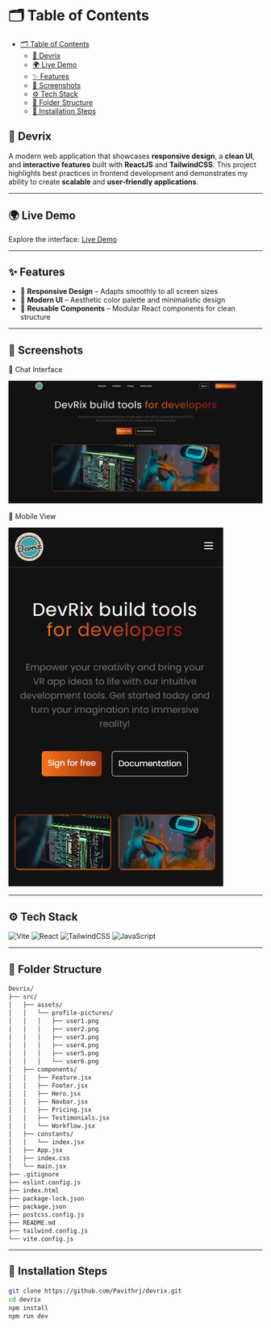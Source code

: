 # ​🗂️ Table of Contents

- [​🗂️ Table of Contents](#️-table-of-contents)
  - [💬 Devrix](#-devrix)
  - [🌍 Live Demo](#-live-demo)
  - [✨ Features](#-features)
  - [📸 Screenshots](#-screenshots)
  - [⚙️ Tech Stack](#️-tech-stack)
  - [📂 Folder Structure](#-folder-structure)
  - [🧰 Installation Steps](#-installation-steps)

## 💬 Devrix

A modern web application that showcases **responsive design**, a **clean UI**, and **interactive features** built with **ReactJS** and **TailwindCSS**. This project highlights best practices in frontend development and demonstrates my ability to create **scalable** and **user-friendly applications**.

---

## 🌍 Live Demo

Explore the interface: [Live Demo](https://pavithrj.github.io/devrix)

---

## ✨ Features

-   📱 **Responsive Design** – Adapts smoothly to all screen sizes
-   🎨 **Modern UI** – Aesthetic color palette and minimalistic design
-   🧪 **Reusable Components** – Modular React components for clean structure

---

## 📸 Screenshots

💬 Chat Interface

![Chat UI](./src/assets/demo/desktop_view.png)

📱 Mobile View

![Mobile Chat UI](./src/assets/demo/mobile_view.png)

---

## ⚙️ Tech Stack

![Vite](https://img.shields.io/badge/Vite-563D7C?style=for-the-badge&logo=vite&logoColor=white)
![React](https://img.shields.io/badge/React-20232A?style=for-the-badge&logo=react&logoColor=61DAFB)
![TailwindCSS](https://img.shields.io/badge/TailwindCSS-0EA5E9?style=for-the-badge&logo=tailwind-css&logoColor=white)
![JavaScript](https://img.shields.io/badge/JavaScript-F7DF1E?style=for-the-badge&logo=javascript&logoColor=black)

---

## 📂 Folder Structure

```
Devrix/
├── src/
│   ├── assets/
│   │   └── profile-pictures/
│   │   │   ├── user1.png
│   │   │   ├── user2.png
│   │   │   ├── user3.png
│   │   │   ├── user4.png
│   │   │   ├── user5.png
│   │   │   └── user6.png
│   ├── components/
│   │   ├── Feature.jsx
│   │   ├── Footer.jsx
│   │   ├── Hero.jsx
│   │   ├── Navbar.jsx
│   │   ├── Pricing.jsx
│   │   ├── Testimonials.jsx
│   │   └── Workflow.jsx
│   ├── constants/
│   │   └── index.jsx
│   ├── App.jsx
│   ├── index.css
│   └── main.jsx
├── .gitignore
├── eslint.config.js
├── index.html
├── package-lock.json
├── package.json
├── postcss.config.js
├── README.md
├── tailwind.config.js
└── vite.config.js
```

---

## 🧰 Installation Steps

```bash
git clone https://github.com/Pavithrj/devrix.git
cd devrix
npm install
npm run dev
```